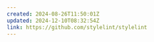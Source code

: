 ```yaml
---
created: 2024-08-26T11:50:01Z
updated: 2024-12-10T08:32:54Z
link: https://github.com/stylelint/stylelint
---
```

